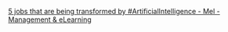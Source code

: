 [5 jobs that are being transformed by #ArtificialIntelligence - Mel - Management & eLearning](https://qi.tc/qi/113185)